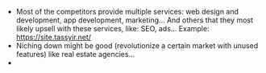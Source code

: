 - Most of the competitors provide multiple services: web design and development, app development, marketing... And others that they most likely upsell with these services, like: SEO, ads... Example:  https://site.tassyir.net/
- Niching down might be good (revolutionize a certain market with unused features) like real estate agencies...
- 
